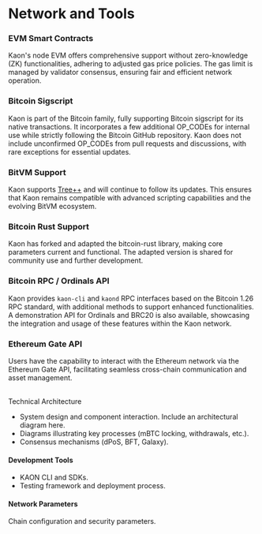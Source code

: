 # Network and Tools

### EVM Smart Contracts <a href="#evm-smart-contracts" id="evm-smart-contracts"></a>

Kaon's node EVM offers comprehensive support without zero-knowledge (ZK) functionalities, adhering to adjusted gas price policies. The gas limit is managed by validator consensus, ensuring fair and efficient network operation.

### Bitcoin Sigscript <a href="#bitcoin-sigscript" id="bitcoin-sigscript"></a>

Kaon is part of the Bitcoin family, fully supporting Bitcoin sigscript for its native transactions. It incorporates a few additional OP\_CODEs for internal use while strictly following the Bitcoin GitHub repository. Kaon does not include unconfirmed OP\_CODEs from pull requests and discussions, with rare exceptions for essential updates.

### BitVM Support <a href="#bitvm-support" id="bitvm-support"></a>

Kaon supports [Tree++](https://bitvm.org/treeplusplus.html) and will continue to follow its updates. This ensures that Kaon remains compatible with advanced scripting capabilities and the evolving BitVM ecosystem.

### Bitcoin Rust Support <a href="#bitcoin-rust-support" id="bitcoin-rust-support"></a>

Kaon has forked and adapted the bitcoin-rust library, making core parameters current and functional. The adapted version is shared for community use and further development.

### Bitcoin RPC / Ordinals API <a href="#bitcoin-rpc-ordinals-api" id="bitcoin-rpc-ordinals-api"></a>

Kaon provides `kaon-cli` and `kaond` RPC interfaces based on the Bitcoin 1.26 RPC standard, with additional methods to support enhanced functionalities. A demonstration API for Ordinals and BRC20 is also available, showcasing the integration and usage of these features within the Kaon network.

### Ethereum Gate API <a href="#ethereum-gate-api" id="ethereum-gate-api"></a>

Users have the capability to interact with the Ethereum network via the Ethereum Gate API, facilitating seamless cross-chain communication and asset management.

\
Technical Architecture

* System design and component interaction. Include an architectural diagram here.
* Diagrams illustrating key processes (mBTC locking, withdrawals, etc.).
* Consensus mechanisms (dPoS, BFT, Galaxy).

#### Development Tools

* KAON CLI and SDKs.
* Testing framework and deployment process.

#### Network Parameters

Chain configuration and security parameters.

